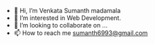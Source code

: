 - 👋 Hi, I’m  Venkata Sumanth madamala
- 👀 I’m interested in Web Development.
- 💞️ I’m looking to collaborate on ...
- 📫 How to reach me sumanth6993@gmail.com

<!---
Sumanthmadamala/Sumanthmadamala is a ✨ special ✨ repository because its `README.md` (this file) appears on your GitHub profile.
You can click the Preview link to take a look at your changes.
--->
